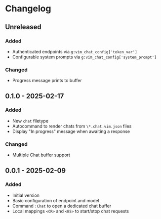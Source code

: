 # Changelog

## Unreleased
### Added
- Authenticated endpoints via `g:vim_chat_config['token_var']`
- Configurable system prompts via `g:vim_chat_config['system_prompt']`

### Changed
- Progress message prints to buffer

## 0.1.0 - 2025-02-17
### Added
- New `chat` filetype
- Autocommand to render chats from `\*.chat.vim.json` files
- Display "In progress" message when awaiting a response

### Changed
- Multiple Chat buffer support


## 0.0.1 - 2025-02-09
### Added
- Initial version
- Basic configuration of endpoint and model
- Command `:Chat` to open a dedicated chat buffer
- Local mappings `<CR>` and `<BS>` to start/stop chat requests
